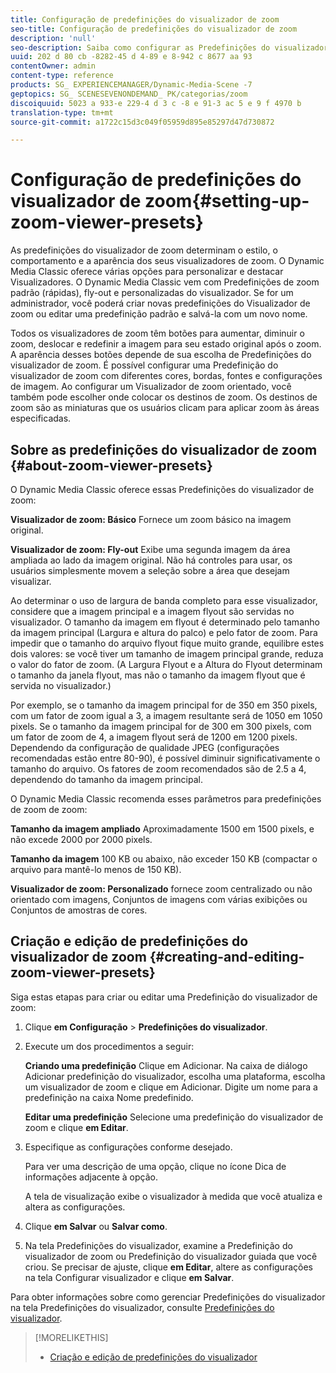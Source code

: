 ```yaml
---
title: Configuração de predefinições do visualizador de zoom
seo-title: Configuração de predefinições do visualizador de zoom
description: 'null'
seo-description: Saiba como configurar as Predefinições do visualizador de zoom.
uuid: 202 d 80 cb -8282-45 d 4-89 e 8-942 c 8677 aa 93
contentOwner: admin
content-type: reference
products: SG_ EXPERIENCEMANAGER/Dynamic-Media-Scene -7
geptopics: SG_ SCENESEVENONDEMAND_ PK/categorias/zoom
discoiquuid: 5023 a 933-e 229-4 d 3 c -8 e 91-3 ac 5 e 9 f 4970 b
translation-type: tm+mt
source-git-commit: a1722c15d3c049f05959d895e85297d47d730872

---
```



# Configuração de predefinições do visualizador de zoom{#setting-up-zoom-viewer-presets}

As predefinições do visualizador de zoom determinam o estilo, o comportamento e a aparência dos seus visualizadores de zoom. O Dynamic Media Classic oferece várias opções para personalizar e destacar Visualizadores. O Dynamic Media Classic vem com Predefinições de zoom padrão (rápidas), fly-out e personalizadas do visualizador. Se for um administrador, você poderá criar novas predefinições do Visualizador de zoom ou editar uma predefinição padrão e salvá-la com um novo nome.

Todos os visualizadores de zoom têm botões para aumentar, diminuir o zoom, deslocar e redefinir a imagem para seu estado original após o zoom. A aparência desses botões depende de sua escolha de Predefinições do visualizador de zoom. É possível configurar uma Predefinição do visualizador de zoom com diferentes cores, bordas, fontes e configurações de imagem. Ao configurar um Visualizador de zoom orientado, você também pode escolher onde colocar os destinos de zoom. Os destinos de zoom são as miniaturas que os usuários clicam para aplicar zoom às áreas especificadas.

## Sobre as predefinições do visualizador de zoom {#about-zoom-viewer-presets}

O Dynamic Media Classic oferece essas Predefinições do visualizador de zoom:

**Visualizador de zoom: Básico** Fornece um zoom básico na imagem original.

**Visualizador de zoom: Fly-out** Exibe uma segunda imagem da área ampliada ao lado da imagem original. Não há controles para usar, os usuários simplesmente movem a seleção sobre a área que desejam visualizar.

Ao determinar o uso de largura de banda completo para esse visualizador, considere que a imagem principal e a imagem flyout são servidas no visualizador. O tamanho da imagem em flyout é determinado pelo tamanho da imagem principal (Largura e altura do palco) e pelo fator de zoom. Para impedir que o tamanho do arquivo flyout fique muito grande, equilibre estes dois valores: se você tiver um tamanho de imagem principal grande, reduza o valor do fator de zoom. (A Largura Flyout e a Altura do Flyout determinam o tamanho da janela flyout, mas não o tamanho da imagem flyout que é servida no visualizador.)

Por exemplo, se o tamanho da imagem principal for de 350 em 350 pixels, com um fator de zoom igual a 3, a imagem resultante será de 1050 em 1050 pixels. Se o tamanho da imagem principal for de 300 em 300 pixels, com um fator de zoom de 4, a imagem flyout será de 1200 em 1200 pixels. Dependendo da configuração de qualidade JPEG (configurações recomendadas estão entre 80-90), é possível diminuir significativamente o tamanho do arquivo. Os fatores de zoom recomendados são de 2.5 a 4, dependendo do tamanho da imagem principal.

O Dynamic Media Classic recomenda esses parâmetros para predefinições de zoom de zoom:

**Tamanho da imagem ampliado** Aproximadamente 1500 em 1500 pixels, e não excede 2000 por 2000 pixels.

**Tamanho da imagem** 100 KB ou abaixo, não exceder 150 KB (compactar o arquivo para mantê-lo menos de 150 KB).

**Visualizador de zoom: Personalizado** fornece zoom centralizado ou não orientado com imagens, Conjuntos de imagens com várias exibições ou Conjuntos de amostras de cores.

## Criação e edição de predefinições do visualizador de zoom {#creating-and-editing-zoom-viewer-presets}

Siga estas etapas para criar ou editar uma Predefinição do visualizador de zoom:

1. Clique **em Configuração** &gt; **Predefinições do visualizador**.
1. Execute um dos procedimentos a seguir:

   **Criando uma predefinição** Clique em Adicionar. Na caixa de diálogo Adicionar predefinição do visualizador, escolha uma plataforma, escolha um visualizador de zoom e clique em Adicionar. Digite um nome para a predefinição na caixa Nome predefinido.

   **Editar uma predefinição** Selecione uma predefinição do visualizador de zoom e clique **em Editar**.

1. Especifique as configurações conforme desejado.

   Para ver uma descrição de uma opção, clique no ícone Dica de informações adjacente à opção.

   A tela de visualização exibe o visualizador à medida que você atualiza e altera as configurações.

1. Clique **em Salvar** ou **Salvar como**.
1. Na tela Predefinições do visualizador, examine a Predefinição do visualizador de zoom ou Predefinição do visualizador guiada que você criou. Se precisar de ajuste, clique **em Editar**, altere as configurações na tela Configurar visualizador e clique **em Salvar**.

Para obter informações sobre como gerenciar Predefinições do visualizador na tela Predefinições do visualizador, consulte [Predefinições do visualizador](application-setup.md#viewer_presets).

>[!MORELIKETHIS]
>
>* [Criação e edição de predefinições do visualizador](application-setup.md#adding_and_editing_viewer_presets)

